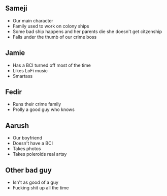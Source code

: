 
## Sameji
* Our main character
* Family used to work on colony ships
* Some bad ship happens and her parents die she doesn't get citzenship
* Falls under the thumb of our crime boss

## Jamie
* Has a BCI turned off most of the time
* Likes LoFi music
* Smartass


## Fedir
* Runs their crime family
* Prolly a good guy who knows

## Aarush
* Our boyfriend
* Doesn't have a BCI
* Takes photos
* Takes poleroids real artsy 


## Other bad guy
* Isn't as good of a guy
* Fucking shit up all the time

